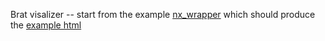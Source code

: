 Brat visalizer -- start from the example [nx_wrapper](src/nx_wrapper.py) 
which should produce the [example html](visualizations/example.html)
